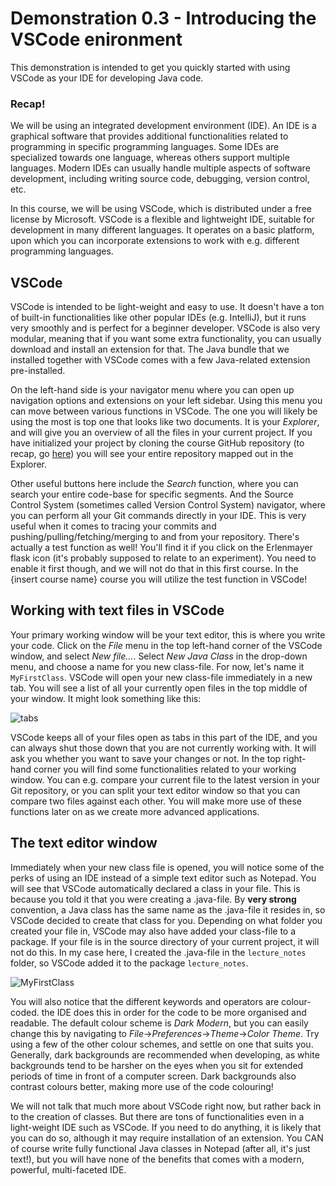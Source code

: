 # Demonstration 0.3 - Introducing the VSCode enironment
This demonstration is intended to get you quickly started with using VSCode as your IDE for developing Java code.

### Recap!
We will be using an integrated development environment (IDE). An IDE is a graphical software that provides additional functionalities related to programming in specific programming languages. Some IDEs are specialized towards one language, whereas others support multiple languages. Modern IDEs can usually handle multiple aspects of software development, including writing source code, debugging, version control, etc.<br>

In this course, we will be using VSCode, which is distributed under a free license by Microsoft. VSCode is a flexible and lightweight IDE, suitable for development in many different languages. It operates on a basic platform, upon which you can incorporate extensions to work with e.g. different programming languages.

## VSCode
VSCode is intended to be light-weight and easy to use. It doesn't have a ton of built-in functionalities like other popular IDEs (e.g. IntelliJ), but it runs very smoothly and is perfect for a beginner developer. VSCode is also very modular, meaning that if you want some extra functionality, you can usually download and install an extension for that. The Java bundle that we installed together with VSCode comes with a few Java-related extension pre-installed.

On the left-hand side is your navigator menu where you can open up navigation options and extensions on your left sidebar. Using this menu you can move between various functions in VSCode. The one you will likely be using the most is top one that looks like two documents. It is your <i>Explorer</i>, and will give you an overview of all the files in your current project. If you have initialized your project by cloning the course GitHub repository (to recap, go <a href="Lecture_notes\D1.1 - Introducing Git and GitHub.md">here</a>) you will see your entire repository mapped out in the Explorer.

Other useful buttons here include the <i>Search</i> function, where you can search your entire code-base for specific segments. And the Source Control System (sometimes called Version Control System) navigator, where you can perform all your Git commands directly in your IDE. This is very useful when it comes to tracing your commits and pushing/pulling/fetching/merging to and from your repository. There's actually a test function as well! You'll find it if you click on the Erlenmayer flask icon (it's probably supposed to relate to an experiment). You need to enable it first though, and we will not do that in this first course. In the {insert course name} course you will utilize the test function in VSCode!

## Working with text files in VSCode
Your primary working window will be your text editor, this is where you write your code. Click on the <i>File</i> menu in the top left-hand corner of the VSCode window, and select <i>New file...</i>. Select <i>New Java Class</i> in the drop-down menu, and choose a name for you new class-file. For now, let's name it `MyFirstClass`. VSCode will open your new class-file immediately in a new tab. You will see a list of all your currently open files in the top middle of your window. It might look something like this:

![tabs](/assets/demo_2/tabs.PNG)

VSCode keeps all of your files open as tabs in this part of the IDE, and you can always shut those down that you are not currently working with. It will ask you whether you want to save your changes or not. In the top right-hand corner you will find some functionalities related to your working window. You can e.g. compare your current file to the latest version in your Git repository, or you can split your text editor window so that you can compare two files against each other. You will make more use of these functions later on as we create more advanced applications.

## The text editor window
Immediately when your new class file is opened, you will notice some of the perks of using an IDE instead of a simple text editor such as Notepad. You will see that VSCode automatically declared a class in your file. This is because you told it that you were creating a .java-file. By <b>very strong</b> convention, a Java class has the same name as the .java-file it resides in, so VSCode decided to create that class for you. Depending on what folder you created your file in, VSCode may also have added your class-file to a package. If your file is in the source directory of your current project, it will not do this. In my case here, I created the .java-file in the `lecture_notes` folder, so VSCode added it to the package `lecture_notes`.

![MyFirstClass](/assets/demo_2/MyFirstClass.PNG)

You will also notice that the different keywords and operators are colour-coded. the IDE does this in order for the code to be more organised and readable. The default colour scheme is <i>Dark Modern</i>, but you can easily change this by navigating to <i>File</i>-><i>Preferences</i>-><i>Theme</i>-><i>Color Theme</i>. Try using a few of the other colour schemes, and settle on one that suits you. Generally, dark backgrounds are recommended when developing, as white backgrounds tend to be harsher on the eyes when you sit for extended periods of time in front of a computer screen. Dark backgrounds also contrast colours better, making more use of the code colouring!

We will not talk that much more about VSCode right now, but rather back in to the creation of classes. But there are tons of functionalities even in a light-weight IDE such as VSCode. If you need to do anything, it is likely that you can do so, although it may require installation of an extension. You CAN of course write fully functional Java classes in Notepad (after all, it's just text!), but you will have none of the benefits that comes with a modern, powerful, multi-faceted IDE.